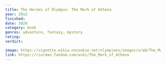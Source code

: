 ```yaml
---
title: The Heroes of Olympus: The Mark of Athena
year: 2012
finished:
date: 2020
category: book
genres: adventure, fantasy, mystery
rating:
verdict:

image: https://vignette.wikia.nocookie.net/olympians/images/a/a8/The_Mark_of_Athena.jpeg/revision/latest?cb=20130330182357
link: https://riordan.fandom.com/wiki/The_Mark_of_Athena
---
```

